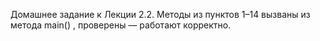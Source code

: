 Домашнее задание к Лекции 2.2.
Методы из пунктов 1–14 вызваны из метода main() , проверены — работают корректно.
